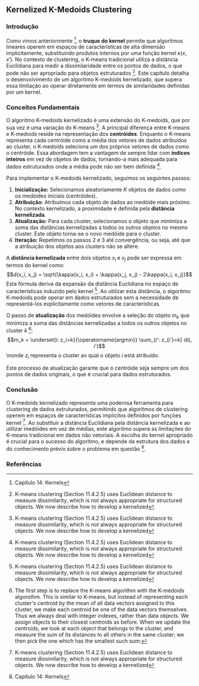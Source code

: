 ## Kernelized K-Medoids Clustering

### Introdução
Como vimos anteriormente [^1], o **truque do kernel** permite que algoritmos lineares operem em espaços de características de alta dimensão implicitamente, substituindo produtos internos por uma função kernel $\kappa(x, x')$. No contexto de clustering, o K-means tradicional utiliza a distância Euclidiana para medir a dissimilaridade entre os pontos de dados, o que pode não ser apropriado para objetos estruturados [^489]. Este capítulo detalha o desenvolvimento de um algoritmo K-medoids kernelizado, que supera essa limitação ao operar diretamente em termos de similaridades definidas por um kernel.

### Conceitos Fundamentais

O algoritmo K-medoids kernelizado é uma extensão do K-medoids, que por sua vez é uma variação do K-means [^489]. A principal diferença entre K-means e K-medoids reside na representação dos **centróides**. Enquanto o K-means representa cada centróide como a média dos vetores de dados atribuídos ao cluster, o K-medoids seleciona um dos próprios vetores de dados como o centróide. Essa abordagem tem a vantagem de sempre lidar com **índices inteiros** em vez de objetos de dados, tornando-a mais adequada para dados estruturados onde a média pode não ser bem definida [^489].

Para implementar o K-medoids kernelizado, seguimos os seguintes passos:

1.  **Inicialização:** Selecionamos aleatoriamente *K* objetos de dados como os medóides iniciais (centróides).
2.  **Atribuição:** Atribuímos cada objeto de dados ao medóide mais próximo. No contexto kernelizado, a proximidade é definida pela **distância kernelizada**.
3.  **Atualização:** Para cada cluster, selecionamos o objeto que minimiza a soma das distâncias kernelizadas a todos os outros objetos no mesmo cluster. Este objeto torna-se o novo medóide para o cluster.
4.  **Iteração:** Repetimos os passos 2 e 3 até convergência, ou seja, até que a atribuição dos objetos aos clusters não se altere.

A **distância kernelizada** entre dois objetos $x_i$ e $x_j$ pode ser expressa em termos do kernel como:
$$d(x_i, x_j) = \sqrt{\kappa(x_i, x_i) + \kappa(x_j, x_j) - 2\kappa(x_i, x_j)}$$
Esta fórmula deriva da expansão da distância Euclidiana no espaço de características induzido pelo kernel [^489]. Ao utilizar esta distância, o algoritmo K-medoids pode operar em dados estruturados sem a necessidade de representá-los explicitamente como vetores de características.

O passo de **atualização** dos medóides envolve a seleção do objeto $m_k$ que minimiza a soma das distâncias kernelizadas a todos os outros objetos no cluster *k* [^490]:
$$m_k = \underset{i: z_i=k}{\operatorname{argmin}} \sum_{i': z_{i'}=k} d(i, i')$$\nonde $z_i$ representa o cluster ao qual o objeto *i* está atribuído.

Este processo de atualização garante que o centróide seja sempre um dos pontos de dados originais, o que é crucial para dados estruturados.

### Conclusão

O K-medoids kernelizado representa uma poderosa ferramenta para clustering de dados estruturados, permitindo que algoritmos de clustering operem em espaços de características implícitos definidos por funções kernel [^489]. Ao substituir a distância Euclidiana pela distância kernelizada e ao utilizar medóides em vez de médias, este algoritmo supera as limitações do K-means tradicional em dados não vetoriais. A escolha do kernel apropriado é crucial para o sucesso do algoritmo, e depende da estrutura dos dados e do conhecimento prévio sobre o problema em questão [^1].

### Referências
[^1]: Capítulo 14: Kernels
[^489]: K-means clustering (Section 11.4.2.5) uses Euclidean distance to measure dissimilarity, which is not always appropriate for structured objects. We now describe how to develop a kernelized
[^490]: The first step is to replace the K-means algorithm with the K-medoids algorothm. This is similar to K-means, but instead of representing each cluster's centroid by the mean of all data vectors assigned to this cluster, we make each centroid be one of the data vectors themselves. Thus we always deal with integer indexes, rather than data objects. We assign objects to their closest centroids as before. When we update the centroids, we look at each object that belongs to the cluster, and measure the sum of its distances to all others in the same cluster; we then pick the one which has the smallest such sum:

<!-- END -->